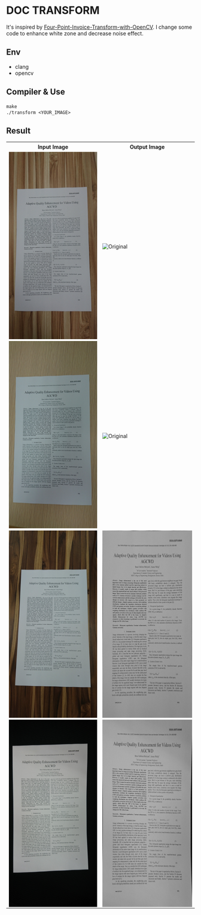 # DOC TRANSFORM

It's inspired by [Four-Point-Invoice-Transform-with-OpenCV](https://github.com/KMKnation/Four-Point-Invoice-Transform-with-OpenCV). I change some code to enhance white zone and decrease noise effect.

## Env
- clang
- opencv

## Compiler & Use
```
make
./transform <YOUR_IMAGE>
```

## Result
<Table>
    <tr>
        <th>Input Image</th>
        <th>Output Image</th>
    </tr>
    <tr>
        <td><img src="https://github.com/jysh1214/doc_transform/blob/main/asset/1.jpg" alt="Original" width="400" height="500" align="middle"/></td>
        <td><img src="https://github.com/jysh1214/doc_transform/blob/main/asset/1_output.png" alt="Original" width="400" height="500" align="middle"/></td>
    </tr>
    <tr>
        <td><img src="https://github.com/jysh1214/doc_transform/blob/main/asset/2.jpg" alt="Original" width="400" height="500" align="middle"/></td></th>
        <td><img src="https://github.com/jysh1214/doc_transform/blob/main/asset/2_output.png" alt="Original" width="400" height="500" align="middle"/></td>
    </tr>
    <tr>
        <td><img src="https://github.com/jysh1214/doc_transform/blob/main/asset/3.jpg" alt="Original" width="400" height="500" align="middle"/></td></th>
        <td><img src="https://github.com/jysh1214/doc_transform/blob/main/asset/3_output.png" alt="Original" width="400" height="500" align="middle"/></td>
    </tr>
    <tr>
        <td><img src="https://github.com/jysh1214/doc_transform/blob/main/asset/4.jpg" alt="Original" width="400" height="500" align="middle"/></td>
        <td><img src="https://github.com/jysh1214/doc_transform/blob/main/asset/4_output.png" alt="Original" width="400" height="500" align="middle"/></td>
    </tr>
</Table>
